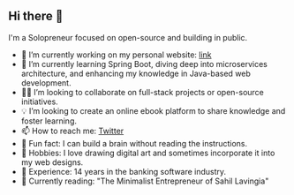 ## Hi there 👋

I'm a Solopreneur focused on open-source and building in public.

- 🔭 I’m currently working on my personal website: [link](#)
- 🌱 I’m currently learning Spring Boot, diving deep into microservices architecture, and enhancing my knowledge in Java-based web development.
- 👨‍💻 I’m looking to collaborate on full-stack projects or open-source initiatives.
- 💡 I’m looking to create an online ebook platform to share knowledge and foster learning.
- 📫 How to reach me: [Twitter](https://twitter.com/oscar_cyou)
- 🧠 Fun fact: I can build a brain without reading the instructions.
- 🎨 Hobbies: I love drawing digital art and sometimes incorporate it into my web designs.
- 💼 Experience: 14 years in the banking software industry.
- 📖 Currently reading: "The Minimalist Entrepreneur of Sahil Lavingia"

